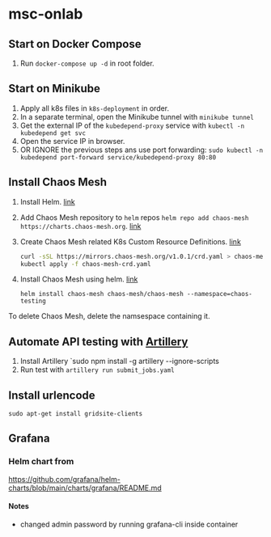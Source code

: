 # msc-onlab

## Start on Docker Compose
1. Run `docker-compose up -d` in root folder.

## Start on Minikube

1. Apply all k8s files in `k8s-deployment` in order.
  1. In a separate terminal, open the Minikube tunnel with `minikube tunnel`
  1. Get the external IP of the `kubedepend-proxy` service with `kubectl -n kubedepend get svc`
  1. Open the service IP in browser.
1. OR IGNORE the previous steps ans use port forwarding: `sudo kubectl -n kubedepend port-forward service/kubedepend-proxy 80:80`

## Install Chaos Mesh

1. Install Helm. [link](https://helm.sh/docs/intro/install/)
2. Add Chaos Mesh repository to `helm` repos `helm repo add chaos-mesh https://charts.chaos-mesh.org`. [link](https://chaos-mesh.org/docs/get_started/installation#step-1-add-chaos-mesh-repository-to-helm-repos)
3. Create Chaos Mesh related K8s Custom Resource Definitions. [link](https://chaos-mesh.org/docs/get_started/installation/#step-2-create-custom-resource-type)
    ```bash
    curl -sSL https://mirrors.chaos-mesh.org/v1.0.1/crd.yaml > chaos-mesh-crd.yaml
    kubectl apply -f chaos-mesh-crd.yaml
    ```
4. Install Chaos Mesh using helm. [link](https://chaos-mesh.org/docs/get_started/installation/#step-3-install-chaos-mesh)

    `helm install chaos-mesh chaos-mesh/chaos-mesh --namespace=chaos-testing`
    

To delete Chaos Mesh, delete the namsespace containing it.


## Automate API testing with [Artillery](https://artillery.io/)

1. Install Artillery `sudo npm install -g artillery --ignore-scripts
1. Run test with `artillery run submit_jobs.yaml`

## Install urlencode

`sudo apt-get install gridsite-clients`

## Grafana
### Helm chart from
https://github.com/grafana/helm-charts/blob/main/charts/grafana/README.md

#### Notes
* changed admin password by running grafana-cli inside container

